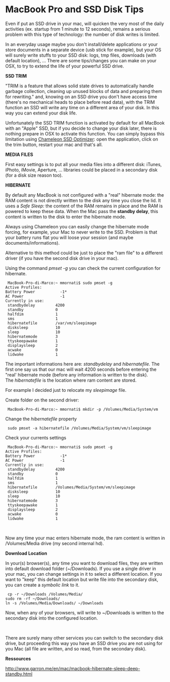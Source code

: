 # MacBook Pro and SSD Disk Tips

Even if put an SSD drive in your mac, will quicken the very most of the daily activities (ex. startup from 1 minute to 12 seconds), remains a serious problem with this type of technology: the number of disk writes is limited.

In an everyday usage maybe you don't install/delete applications or your store documents in a separate device (usb stick for example), but your OS will surely write stuffs to your SSD disk: logs, tmp files, downloads (with default location), ...
There are some tips/changes you can make on your OSX, to try to extend the life of your powerful SSD drive.

<strong>SSD TRIM</strong>

"TRIM is a feature that allows solid state drives to automatically handle garbage collection, cleaning up unused blocks of data and preparing them for rewriting." and, knowing on an SSD drive you don't have access time (there's no mechanical heads to place before read data), with the TRIM function an SSD will write any time on a different area of your disk. In this way you can extend your disk life.

Unfortunately the SSD TRIM function is activated by default for all MacBook with an "Apple" SSD, but if you decide to change your disk later, there is nothing prepare in OSX to activate this function.
You can simply bypass this limitation using <a href="http://chameleon.alessandroboschini.it/index.php" target="_blank">Chameleon SSD Optimizer</a>: open the application, click on the trim button, restart your mac and that's all.

<strong>MEDIA FILES
</strong>

First easy settings is to put all your media files into a different disk: iTunes, iPhoto, iMovie, Aperture, ... libraries could be placed in a secondary disk (for a disk size reason too).

<strong>HIBERNATE</strong>

By default any MacBook is not configured with a "real" hibernate mode: the RAM content is not directly written to the disk any time you close the lid. It uses a <em>Safe Sleep: </em>the content of the RAM remains in place and the RAM is powered to keep these data. When the Mac pass the <strong>standby delay</strong>, this content is written to the disk to enter the hibernate mode.

Always using Chameleon you can easily change the hibernate mode forcing, for example, your Mac to never write to the SSD. Problem is that your battery runs flat you will loose your session (and maybe documents/informations).

Alternative to this method could be just to place the "ram file" to a different driver (if you have the second disk drive in your mac).

Using the command <em>pmset -g</em> you can check the current configuration for hibernate.
<pre><code> MacBook-Pro-di-Marco:~ mmornati$ sudo pmset -g
Active Profiles:
Battery Power           -1*
AC Power                -1
Currently in use:
 standbydelay         4200
 standby              0
 halfdim              1
 sms                  1
 hibernatefile        /var/vm/sleepimage
 disksleep            10
 sleep                10
 hibernatemode        3
 ttyskeepawake        1
 displaysleep         2
 acwake               0
 lidwake              1</code></pre>
The important informations here are: <em>standbydelay</em> and <i>hibernatefile.</i> The first one say us that our mac will wait 4200 seconds before entering the "real' hibernate mode (before any information is written to the disk). The <em>hibernatefile</em> is the location where ram content are stored.<i> </i>

For example I decided just to relocate my <em>sleepimage</em> file.

Create folder on the second driver:
<pre><code> MacBook-Pro-di-Marco:~ mmornati$ mkdir -p /Volumes/Media/System/vm</code></pre>
Change the <em>hibernatefile</em> property
<pre><code> sudo pmset -a hibernatefile /Volumes/Media/System/vm/sleepimage</code></pre>
Check your currents settings
<pre><code> MacBook-Pro-di-Marco:~ mmornati$ sudo pmset -g
Active Profiles:
Battery Power           -1*
AC Power                -1
Currently in use:
 standbydelay         4200
 standby              0
 halfdim              1
 sms                  1
 hibernatefile        /Volumes/Media/System/vm/sleepimage
 disksleep            10
 sleep                10
 hibernatemode        3
 ttyskeepawake        1
 displaysleep         2
 acwake               0
 lidwake              1</code></pre>
&nbsp;

Now any time your mac enters hibernate mode, the ram content is written in /Volumes/Media drive (my second internal hd).

<strong>Download Location</strong>

In your(s) browser(s), any time you want to download files, they are written into default download folder (~/Downloads). If you use a single driver in your mac, you can change settings in it to select a different location. If you want to "keep" this default location but write file into the secondary disk, you can create a <em>symbolic link </em>to it.
<pre><code> cp -r ~/Downloads /Volumes/Media/
sudo rm -rf ~/Downloads/
ln -s /Volumes/Media/Downloads/ ~/Downloads</code></pre>
Now, when any of your browsers, will write to ~/Downloads is written to the secondary disk into the configured location.

&nbsp;

There are surely many other services you can switch to the secondary disk drive, but proceeding this way you have an SSD drive you are not using for you Mac (all file are written, and so read, from the secondary disk).

<strong>Ressources</strong>

http://www.garron.me/en/mac/macbook-hibernate-sleep-deep-standby.html